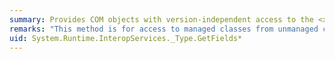 ```yaml
---
summary: Provides COM objects with version-independent access to the <xref href="System.Type.GetFields*"></xref> method.
remarks: "This method is for access to managed classes from unmanaged code, and should not be called from managed code.  \n  \n The <xref:System.Type.GetFields%2A?displayProperty=fullName> method gets a specific field of the current <xref:System.Type>."
uid: System.Runtime.InteropServices._Type.GetFields*
---
```

